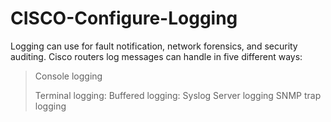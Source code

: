 # CISCO-Configure-Logging 

 Logging can use for fault notification, network forensics, and security auditing.
 Cisco routers log messages can handle in five different ways:
 >Console logging
 >
 >Terminal logging:
 >Buffered logging:
 >Syslog Server logging 
 >SNMP trap logging
